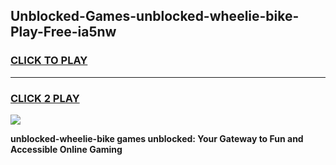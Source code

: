 
## Unblocked-Games-unblocked-wheelie-bike-Play-Free-ia5nw
<h3>
<a href="https://premium76.site?title=unblocked-wheelie-bike&ref=21A">CLICK TO PLAY</a></h3>
<hr>

<h3>
<a href="https://premium76.site?title=unblocked-wheelie-bike&ref=21A">CLICK 2 PLAY</a>
  
</h3>

<a href="https://premium76.site?title=unblocked-wheelie-bike&ref=21A"><img src="https://clearcache.store/games.png"></a>


**unblocked-wheelie-bike games unblocked: Your Gateway to Fun and Accessible Online Gaming**
